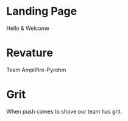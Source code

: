 # Landing Page 

Hello & Welcome 

# Revature

Team Amplifire-Pyrohm

# Grit

When push comes to shove our team has grit. 



